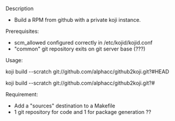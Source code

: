 Description
   * Build a RPM from github with a private koji instance.
 
Prerequisites:
   * scm_allowed configured correctly in /etc/kojid/kojid.conf
   * "common" git repository exits on git server base (???)

Usage:

koji build --scratch <buildtag> git://github.com/alphacc/github2koji.git?#HEAD

koji build --scratch <buildtag> git://github.com/alphacc/github2koji.git?#<commit>

Requirement:
   * Add a "sources" destination to a Makefile
   * 1 git repository for code and 1 for package generation ??
